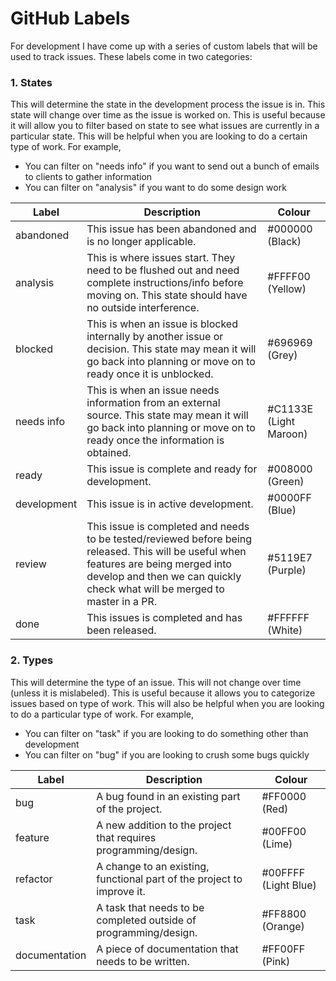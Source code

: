 # GitHub Labels
For development I have come up with a series of custom labels that will be used to track issues. These labels come in two categories:

### 1. States
This will determine the state in the development process the issue is in. This state will change over time as the issue is worked on. This is useful because it will allow you to filter based on state to see what issues are currently in a particular state. This will be helpful when you are looking to do a certain type of work. For example,
- You can filter on "needs info" if you want to send out a bunch of emails to clients to gather information
- You can filter on "analysis" if you want to do some design work

Label | Description | Colour
--- | --- | ---
abandoned | This issue has been abandoned and is no longer applicable. | #000000 (Black)
analysis |This is where issues start. They need to be flushed out and need complete instructions/info before moving on. This state should have no outside interference. | #FFFF00 (Yellow)
blocked | This is when an issue is blocked internally by another issue or decision. This state may mean it will go back into planning or move on to ready once it is unblocked. | #696969 (Grey)
needs info | This is when an issue needs information from an external source. This state may mean it will go back into planning or move on to ready once the information is obtained. | #C1133E (Light Maroon)
ready | This issue is complete and ready for development. | #008000 (Green)
development | This issue is in active development. | #0000FF (Blue)
review | This issue is completed and needs to be tested/reviewed before being released. This will be useful when features are being merged into develop and then we can quickly check what will be merged to master in a PR. | #5119E7 (Purple)
done | This issues is completed and has been released. | #FFFFFF (White)


### 2. Types
This will determine the type of an issue. This will not change over time (unless it is mislabeled). This is useful because it allows you to categorize issues based on type of work. This will also be helpful when you are looking to do a particular type of work. For example,
- You can filter on "task" if you are looking to do something other than development
- You can filter on "bug" if you are looking to crush some bugs quickly

Label | Description | Colour
--- | --- | ---
bug | A bug found in an existing part of the project. | #FF0000 (Red)
feature | A new addition to the project that requires programming/design. | #00FF00 (Lime)
refactor | A change to an existing, functional part of the project to improve it. | #00FFFF (Light Blue)
task | A task that needs to be completed outside of programming/design. | #FF8800 (Orange)
documentation | A piece of documentation that needs to be written. | #FF00FF (Pink)



